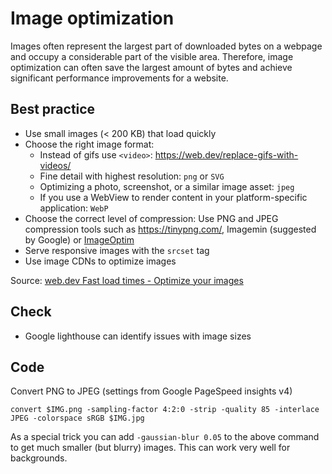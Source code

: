 # Image optimization

Images often represent the largest part of downloaded bytes on a webpage and occupy a considerable part of the visible area. Therefore, image optimization can often save the largest amount of bytes and achieve significant performance improvements for a website.

## Best practice

* Use small images (< 200 KB) that load quickly
* Choose the right image format: 
  * Instead of gifs use `<video>`: https://web.dev/replace-gifs-with-videos/
  * Fine detail with highest resolution: `png` or `SVG`
  * Optimizing a photo, screenshot, or a similar image asset: `jpeg`
  * If you use a WebView to render content in your platform-specific application: `WebP`
* Choose the correct level of compression: Use PNG and JPEG compression tools such as https://tinypng.com/, Imagemin (suggested by Google) or [ImageOptim](https://imageoptim.com)
* Serve responsive images with the `srcset` tag
* Use image CDNs to optimize images

Source: [web.dev Fast load times - Optimize your images](https://web.dev/fast/#i18n.paths.fast.topics.optimize_your_images)

## Check

* Google lighthouse can identify issues with image sizes

## Code

Convert PNG to JPEG (settings from Google PageSpeed insights v4)

```
convert $IMG.png -sampling-factor 4:2:0 -strip -quality 85 -interlace JPEG -colorspace sRGB $IMG.jpg
```

As a special trick you can add `-gaussian-blur 0.05` to the above command to get much smaller (but blurry) images.
This can work very well for backgrounds.
